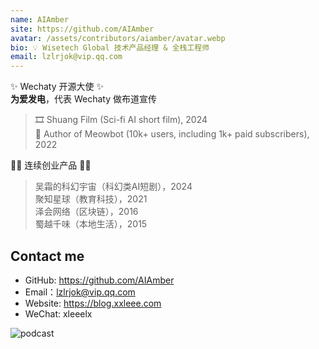 ```yaml
---
name: AIAmber
site: https://github.com/AIAmber
avatar: /assets/contributors/aiamber/avatar.webp
bio: 💡 Wisetech Global 技术产品经理 & 全栈工程师
email: lzlrjok@vip.qq.com
---
```


✨ Wechaty 开源大使 ✨  
**为爱发电**，代表 Wechaty 做布道宣传  

> 🎞️ Shuang Film (Sci-fi AI short film), 2024  
> 📱 Author of Meowbot (10k+ users, including 1k+ paid subscribers), 2022  

🌌🌃 连续创业产品 🌃🌌  
> 吴霜的科幻宇宙（科幻类AI短剧），2024  
> 聚知星球（教育科技），2021  
> 泽会网络（区块链），2016  
> 蜀越千味（本地生活），2015  

## Contact me

- GitHub: <https://github.com/AIAmber>  
- Email：<lzlrjok@vip.qq.com>  
- Website: <https://blog.xxleee.com>  
- WeChat: xleeelx  

![podcast](/assets/contributors/aiamber/podcast.webp)  

